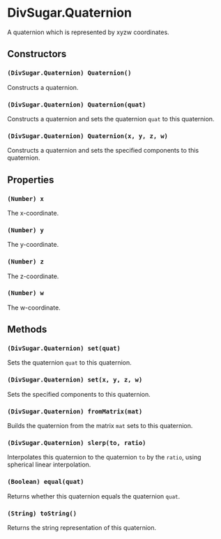 DivSugar.Quaternion
===================

A quaternion which is represented by xyzw coordinates.

Constructors
------------

### `(DivSugar.Quaternion) Quaternion()`
Constructs a quaternion.

### `(DivSugar.Quaternion) Quaternion(quat)`
Constructs a quaternion and sets the quaternion `quat` to this quaternion.

### `(DivSugar.Quaternion) Quaternion(x, y, z, w)`
Constructs a quaternion and sets the specified components to this quaternion.

Properties
----------

### `(Number) x`
The x-coordinate.

### `(Number) y`
The y-coordinate.

### `(Number) z`
The z-coordinate.

### `(Number) w`
The w-coordinate.

Methods
-------

### `(DivSugar.Quaternion) set(quat)`
Sets the quaternion `quat` to this quaternion.

### `(DivSugar.Quaternion) set(x, y, z, w)`
Sets the specified components to this quaternion.

### `(DivSugar.Quaternion) fromMatrix(mat)`
Builds the quaternion from the matrix `mat` sets to this quaternion.

### `(DivSugar.Quaternion) slerp(to, ratio)`
Interpolates this quaternion to the quaternion `to` by the `ratio`, using spherical linear interpolation.

### `(Boolean) equal(quat)`
Returns whether this quaternion equals the quaternion `quat`.

### `(String) toString()`
Returns the string representation of this quaternion.
